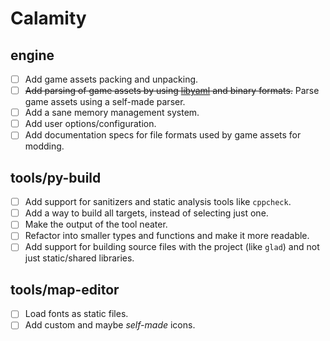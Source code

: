 # Calamity

## engine

-   [ ] Add game assets packing and unpacking.
-   [ ] ~~Add parsing of game assets by using [libyaml](https://github.com/yaml/libyaml) and binary formats.~~
        Parse game assets using a self-made parser.
-   [ ] Add a sane memory management system.
-   [ ] Add user options/configuration.
-   [ ] Add documentation specs for file formats used by game assets for modding.

## tools/py-build

-   [ ] Add support for sanitizers and static analysis tools like `cppcheck`.
-   [ ] Add a way to build all targets, instead of selecting just one.
-   [ ] Make the output of the tool neater.
-   [ ] Refactor into smaller types and functions and make it more readable.
-   [ ] Add support for building source files with the project (like `glad`) and not just static/shared libraries.

## tools/map-editor

-   [ ] Load fonts as static files.
-   [ ] Add custom and maybe _self-made_ icons.
